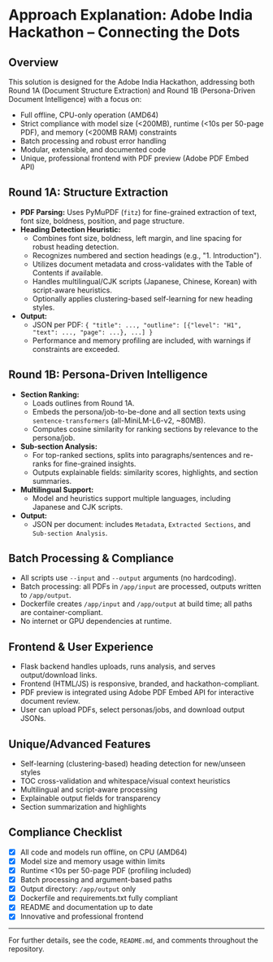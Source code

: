# Approach Explanation: Adobe India Hackathon – Connecting the Dots

## Overview
This solution is designed for the Adobe India Hackathon, addressing both Round 1A (Document Structure Extraction) and Round 1B (Persona-Driven Document Intelligence) with a focus on:
- Full offline, CPU-only operation (AMD64)
- Strict compliance with model size (<200MB), runtime (<10s per 50-page PDF), and memory (<200MB RAM) constraints
- Batch processing and robust error handling
- Modular, extensible, and documented code
- Unique, professional frontend with PDF preview (Adobe PDF Embed API)

## Round 1A: Structure Extraction
- **PDF Parsing:** Uses PyMuPDF (`fitz`) for fine-grained extraction of text, font size, boldness, position, and page structure.
- **Heading Detection Heuristic:**
  - Combines font size, boldness, left margin, and line spacing for robust heading detection.
  - Recognizes numbered and section headings (e.g., "1. Introduction").
  - Utilizes document metadata and cross-validates with the Table of Contents if available.
  - Handles multilingual/CJK scripts (Japanese, Chinese, Korean) with script-aware heuristics.
  - Optionally applies clustering-based self-learning for new heading styles.
- **Output:**
  - JSON per PDF: `{ "title": ..., "outline": [{"level": "H1", "text": ..., "page": ...}, ...] }`
  - Performance and memory profiling are included, with warnings if constraints are exceeded.

## Round 1B: Persona-Driven Intelligence
- **Section Ranking:**
  - Loads outlines from Round 1A.
  - Embeds the persona/job-to-be-done and all section texts using `sentence-transformers` (all-MiniLM-L6-v2, ~80MB).
  - Computes cosine similarity for ranking sections by relevance to the persona/job.
- **Sub-section Analysis:**
  - For top-ranked sections, splits into paragraphs/sentences and re-ranks for fine-grained insights.
  - Outputs explainable fields: similarity scores, highlights, and section summaries.
- **Multilingual Support:**
  - Model and heuristics support multiple languages, including Japanese and CJK scripts.
- **Output:**
  - JSON per document: includes `Metadata`, `Extracted Sections`, and `Sub-section Analysis`.

## Batch Processing & Compliance
- All scripts use `--input` and `--output` arguments (no hardcoding).
- Batch processing: all PDFs in `/app/input` are processed, outputs written to `/app/output`.
- Dockerfile creates `/app/input` and `/app/output` at build time; all paths are container-compliant.
- No internet or GPU dependencies at runtime.

## Frontend & User Experience
- Flask backend handles uploads, runs analysis, and serves output/download links.
- Frontend (HTML/JS) is responsive, branded, and hackathon-compliant.
- PDF preview is integrated using Adobe PDF Embed API for interactive document review.
- User can upload PDFs, select personas/jobs, and download output JSONs.

## Unique/Advanced Features
- Self-learning (clustering-based) heading detection for new/unseen styles
- TOC cross-validation and whitespace/visual context heuristics
- Multilingual and script-aware processing
- Explainable output fields for transparency
- Section summarization and highlights

## Compliance Checklist
- [x] All code and models run offline, on CPU (AMD64)
- [x] Model size and memory usage within limits
- [x] Runtime <10s per 50-page PDF (profiling included)
- [x] Batch processing and argument-based paths
- [x] Output directory: `/app/output` only
- [x] Dockerfile and requirements.txt fully compliant
- [x] README and documentation up to date
- [x] Innovative and professional frontend

---

For further details, see the code, `README.md`, and comments throughout the repository.
